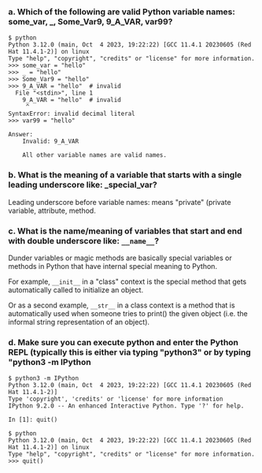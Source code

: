 
### a. Which of the following are valid Python variable names: some_var, _, Some_Var9, 9_A_VAR, var99?

```
$ python
Python 3.12.0 (main, Oct  4 2023, 19:22:22) [GCC 11.4.1 20230605 (Red Hat 11.4.1-2)] on linux
Type "help", "copyright", "credits" or "license" for more information.
>>> some_var = "hello"
>>> _ = "hello"
>>> Some_Var9 = "hello"
>>> 9_A_VAR = "hello"  # invalid
  File "<stdin>", line 1
    9_A_VAR = "hello"  # invalid
     ^
SyntaxError: invalid decimal literal
>>> var99 = "hello"
```

```
Answer: 
    Invalid: 9_A_VAR

    All other variable names are valid names.
```


### b. What is the meaning of a variable that starts with a single leading underscore like: _special_var?

   Leading underscore before variable names: means "private" (private variable, attribute, 
   method.


### c. What is the name/meaning of variables that start and end with double underscore like: `__name__`?

   Dunder variables or magic methods are basically special variables or methods in Python 
   that have internal special meaning to Python. 

   For example, `__init__` in a "class" context is the special method that gets automatically 
   called to initialize an object.

   Or as a second example, `__str__` in a class context is a method that is automatically used
   when someone tries to print() the given object (i.e. the informal string representation
   of an object).


### d. Make sure you can execute python and enter the Python REPL (typically this is either via typing "python3" or by typing "python3 -m IPython

```
$ python3 -m IPython
Python 3.12.0 (main, Oct  4 2023, 19:22:22) [GCC 11.4.1 20230605 (Red Hat 11.4.1-2)]
Type 'copyright', 'credits' or 'license' for more information
IPython 9.2.0 -- An enhanced Interactive Python. Type '?' for help.

In [1]: quit()
```

```
$ python
Python 3.12.0 (main, Oct  4 2023, 19:22:22) [GCC 11.4.1 20230605 (Red Hat 11.4.1-2)] on linux
Type "help", "copyright", "credits" or "license" for more information.
>>> quit()
```
   

